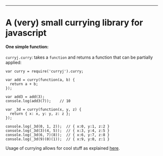 ----
# A (very) small currying library for javascript

#### One simple function:
`curryj.curry`: takes a `function` and returns a function that can be partially applied:

    var curry = require('curryj').curry;

    var add = curry(function(a, b) {
      return a + b;
    });

    var add3 = add(3);
    console.log(add3(7));    // 10

    var _3d = curry(function(x, y, z) {
      return { x: x, y: y, z: z };
    });

    console.log(_3d(0, 1, 2));  // { x:0, y:1, z:2 }
    console.log(_3d(3)(4, 5));  // { x:3, y:4, z:5 }
    console.log(_3d(6, 7)(8));  // { x:6, y:7, z:8 }
    console.log(_3d(9)(0)(1));  // { x:9, y:0, z:1 }



Usage of currying allows for cool stuff as explained [here](https://hughfdjackson.com/javascript/why-curry-helps/).
